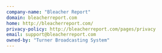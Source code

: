 ```yaml
---
company-name: "Bleacher Report"
domain: bleacherreport.com
home: http://bleacherreport.com/
privacy-policy: http://bleacherreport.com/pages/privacy
email: support@bleacherreport.com
owned-by: "Turner Broadcasting System"
---
```




